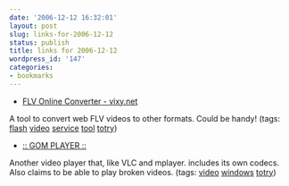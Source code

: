 ```yaml
---
date: '2006-12-12 16:32:01'
layout: post
slug: links-for-2006-12-12
status: publish
title: links for 2006-12-12
wordpress_id: '147'
categories:
- bookmarks
---
```




  * [FLV Online Converter - vixy.net](http://vixy.net/flv_converter)




A tool to convert web FLV videos to other formats.  Could be handy! (tags: [flash](http://del.icio.us/eob/flash) [video](http://del.icio.us/eob/video) [service](http://del.icio.us/eob/service) [tool](http://del.icio.us/eob/tool) [totry](http://del.icio.us/eob/totry))





  * [:: GOM PLAYER ::](http://www.gomplayer.com/main.html)




Another video player that, like VLC and mplayer. includes its own codecs.  Also claims to be able to play broken videos. (tags: [video](http://del.icio.us/eob/video) [windows](http://del.icio.us/eob/windows) [totry](http://del.icio.us/eob/totry))






